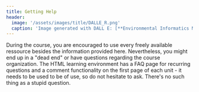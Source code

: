 ```yaml
---
title: Getting Help
header:
  image: '/assets/images/title/DALLE_R.png'
  caption: 'Image generated with DALL E: [**Environmental Informatics Marburg**](https://www.uni-marburg.de/en/fb19/disciplines/physisch/environmentalinformatics)'
---
```


During the course, you are encouraged to use every freely available ressource besides the information provided here. Nevertheless, you might end up in a "dead end" or have questions regarding the course organization.
The HTML learning environment has a FAQ page for recurring questions and a comment functionality on the first page of each unit - it needs to be used to be of use, so do not hesitate to ask. There's no such thing as a stupid question.
 


